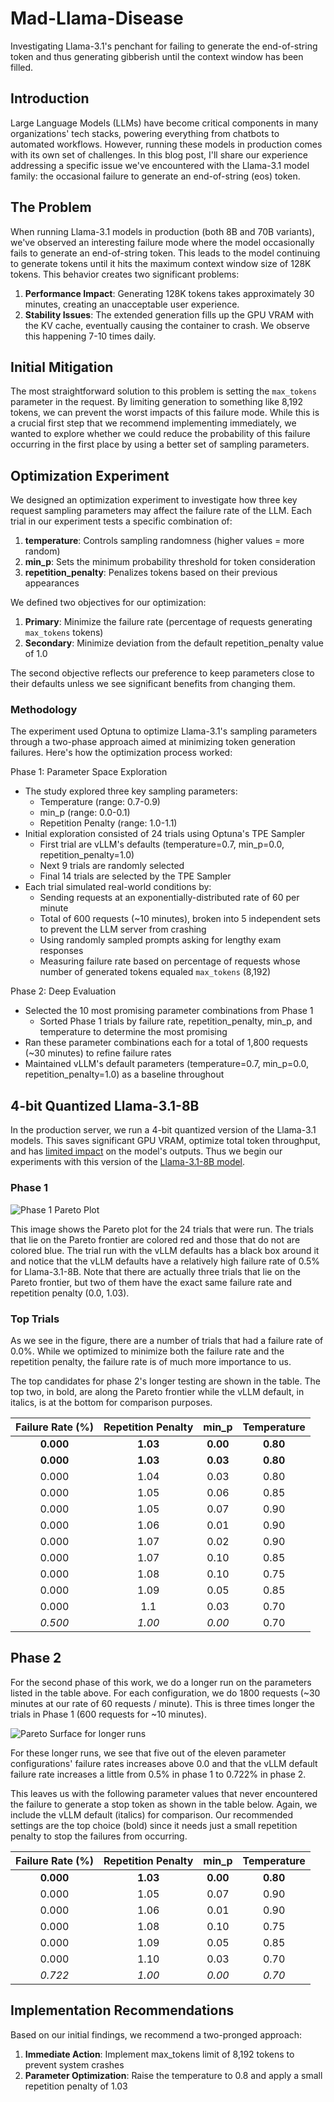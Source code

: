 # Mad-Llama-Disease
Investigating Llama-3.1's penchant for failing to generate the end-of-string token and thus generating gibberish until the context window has been filled.

## Introduction

Large Language Models (LLMs) have become critical components in many organizations' tech stacks, powering everything from chatbots to automated workflows. However, running these models in production comes with its own set of challenges. In this blog post, I'll share our experience addressing a specific issue we've encountered with the Llama-3.1 model family: the occasional failure to generate an end-of-string (eos) token.

## The Problem

When running Llama-3.1 models in production (both 8B and 70B variants), we've observed an interesting failure mode where the model occasionally fails to generate an end-of-string token. This leads to the model continuing to generate tokens until it hits the maximum context window size of 128K tokens. This behavior creates two significant problems:

1. **Performance Impact**: Generating 128K tokens takes approximately 30 minutes, creating an unacceptable user experience.
2. **Stability Issues**: The extended generation fills up the GPU VRAM with the KV cache, eventually causing the container to crash. We observe this happening 7-10 times daily.

## Initial Mitigation

The most straightforward solution to this problem is setting the `max_tokens` parameter in the request. By limiting generation to something like 8,192 tokens, we can prevent the worst impacts of this failure mode. While this is a crucial first step that we recommend implementing immediately, we wanted to explore whether we could reduce the probability of this failure occurring in the first place by using a better set of sampling parameters.

## Optimization Experiment

We designed an optimization experiment to investigate how three key request sampling parameters may affect the failure rate of the LLM. Each trial in our experiment tests a specific combination of:

1. **temperature**: Controls sampling randomness (higher values = more random)
2. **min_p**: Sets the minimum probability threshold for token consideration
3. **repetition_penalty**: Penalizes tokens based on their previous appearances

We defined two objectives for our optimization:

1. **Primary**: Minimize the failure rate (percentage of requests generating `max_tokens` tokens)
2. **Secondary**: Minimize deviation from the default repetition_penalty value of 1.0

The second objective reflects our preference to keep parameters close to their defaults unless we see significant benefits from changing them.

### Methodology

The experiment used Optuna to optimize Llama-3.1's sampling parameters through a two-phase approach aimed at minimizing token generation failures. Here's how the optimization process worked:

Phase 1: Parameter Space Exploration
* The study explored three key sampling parameters:
  * Temperature (range: 0.7-0.9)
  * min_p (range: 0.0-0.1)
  * Repetition Penalty (range: 1.0-1.1)    
* Initial exploration consisted of 24 trials using Optuna's TPE Sampler
  * First trial are vLLM's defaults (temperature=0.7, min_p=0.0, repetition_penalty=1.0)
  * Next 9 trials are randomly selected
  * Final 14 trials are selected by the TPE Sampler
* Each trial simulated real-world conditions by:
  * Sending requests at an exponentially-distributed rate of 60 per minute
  * Total of 600 requests (~10 minutes), broken into 5 independent sets to prevent the LLM server from crashing
  * Using randomly sampled prompts asking for lengthy exam responses
  * Measuring failure rate based on percentage of requests whose number of generated tokens equaled `max_tokens` (8,192)

Phase 2: Deep Evaluation
* Selected the 10 most promising parameter combinations from Phase 1
  * Sorted Phase 1 trials by failure rate, repetition_penalty, min_p, and temperature to determine the most promising
* Ran these parameter combinations each for a total of 1,800 requests (~30 minutes) to refine failure rates
* Maintained vLLM's default parameters (temperature=0.7, min_p=0.0, repetition_penalty=1.0) as a baseline throughout


## 4-bit Quantized Llama-3.1-8B
In the production server, we run a 4-bit quantized version of the Llama-3.1 models. This saves significant GPU VRAM, optimize total token throughput, and has [limited impact](https://neuralmagic.com/blog/we-ran-over-half-a-million-evaluations-on-quantized-llms-heres-what-we-found/) on the model's outputs. Thus we begin our experiments with this version of the [Llama-3.1-8B model](https://huggingface.co/neuralmagic/Meta-Llama-3.1-70B-Instruct-quantized.w4a16).

### Phase 1

![Phase 1 Pareto Plot](images/int4_pareto_plot_phase1.png)

This image shows the Pareto plot for the 24 trials that were run. The trials that lie on the Pareto frontier
are colored red and those that do not are colored blue. The trial run with the vLLM defaults has a black box around it and notice that the vLLM defaults have a relatively high failure rate of 0.5% for Llama-3.1-8B. Note that there are actually three trials that lie on the Pareto frontier, but two of them have the exact same failure rate and repetition penalty (0.0, 1.03).

### Top Trials

As we see in the figure, there are a number of trials that had a failure rate of 0.0%. While we optimized to minimize both the failure rate and the repetition penalty, the failure rate is of much more importance to us.

The top candidates for phase 2's longer testing are shown in the table. The top two, in bold, are along the Pareto frontier while the vLLM default, in italics, is at the bottom for comparison purposes.

| Failure Rate (%) | Repetition Penalty |   min_p  | Temperature |
|:----------------:|:------------------:|:--------:|:-----------:|
|     **0.000**    |    **1.03**        | **0.00** |   **0.80**  |
|     **0.000**    |    **1.03**        | **0.03** |   **0.80**  |
|       0.000      |      1.04          |   0.03   |     0.80    |
|       0.000      |      1.05          |   0.06   |     0.85    |
|       0.000      |      1.05          |   0.07   |     0.90    |
|       0.000      |      1.06          |   0.01   |     0.90    |
|       0.000      |      1.07          |   0.02   |     0.90    |
|       0.000      |      1.07          |   0.10   |     0.85    |
|       0.000      |      1.08          |   0.10   |     0.75    |
|       0.000      |      1.09          |   0.05   |     0.85    |
|       0.000      |      1.1           |   0.03   |     0.70    |
|      *0.500*      |     *1.00*         |  *0.00*  |     0.70    |


## Phase 2
For the second phase of this work, we do a longer run on the parameters listed in the table above. For each configuration, we do 1800 requests (~30 minutes at our rate of 60 requests / minute). This is three times longer the trials in Phase 1 (600 requests for ~10 minutes).

![Pareto Surface for longer runs](images/int4_pareto_plot_phase2.png)

For these longer runs, we see that five out of the eleven parameter configurations' failure rates increases above 0.0 and that the vLLM default failure rate increases a little from 0.5% in phase 1 to 0.722% in phase 2.

This leaves us with the following parameter values that never encountered the failure to generate a stop token as shown in the table below. Again, we include the vLLM default (italics) for comparison.  Our recommended settings are the top choice (bold) since it needs just a small repetition penalty to stop the failures from occurring.

| Failure Rate (%) | Repetition Penalty |   min_p  | Temperature |
|:----------------:|:------------------:|:--------:|:-----------:|
|    **0.000**     |     **1.03**       | **0.00** |  **0.80**   |
|      0.000       |       1.05         |   0.07   |    0.90     |
|      0.000       |       1.06         |   0.01   |    0.90     |
|      0.000       |       1.08         |   0.10   |    0.75     |
|      0.000       |       1.09         |   0.05   |    0.85     |
|      0.000       |       1.10         |   0.03   |    0.70     |
|     *0.722*      |      *1.00*        |  *0.00*  |   *0.70*    |

## Implementation Recommendations

Based on our initial findings, we recommend a two-pronged approach:

1. **Immediate Action**: Implement max_tokens limit of 8,192 tokens to prevent system crashes
2. **Parameter Optimization**: Raise the temperature to 0.8 and apply a small repetition penalty of 1.03
